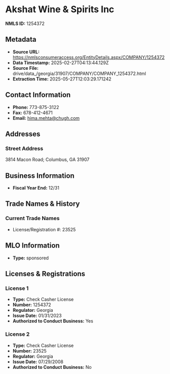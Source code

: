 # Akshat Wine & Spirits Inc

**NMLS ID:** 1254372

## Metadata
- **Source URL:** https://nmlsconsumeraccess.org/EntityDetails.aspx/COMPANY/1254372
- **Data Timestamp:** 2025-02-27T04:13:44.129Z
- **Source File:** drive/data_/georgia/31907/COMPANY/COMPANY_1254372.html
- **Extraction Time:** 2025-05-27T12:03:29.171242

## Contact Information
- **Phone:** 773-875-3122
- **Fax:** 678-412-4671
- **Email:** hima.mehta@chugh.com

## Addresses
### Street Address
3814 Macon Road; Columbus, GA 31907

## Business Information
- **Fiscal Year End:** 12/31

## Trade Names & History
### Current Trade Names
- License/Registration #: 23525

## MLO Information
- **Type:** sponsored

## Licenses & Registrations

### License 1
- **Type:** Check Casher License
- **Number:** 1254372
- **Regulator:** Georgia
- **Issue Date:** 01/31/2023
- **Authorized to Conduct Business:** Yes

### License 2
- **Type:** Check Casher License
- **Number:** 23525
- **Regulator:** Georgia
- **Issue Date:** 07/29/2008
- **Authorized to Conduct Business:** No
